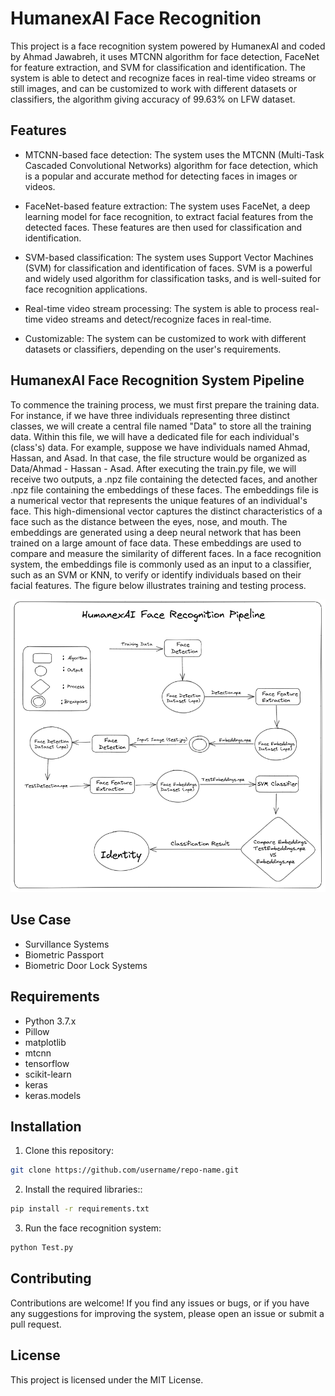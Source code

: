 # HumanexAI Face Recognition

This project is a face recognition system powered by HumanexAI and coded by Ahmad Jawabreh, it uses MTCNN algorithm for face detection, FaceNet for feature extraction, and SVM for classification and identification. The system is able to detect and recognize faces in real-time video streams or still images, and can be customized to work with different datasets or classifiers, the algorithm giving accuracy of 99.63% on LFW dataset.

## Features
* MTCNN-based face detection: The system uses the MTCNN (Multi-Task Cascaded Convolutional Networks) algorithm for face detection, which is a popular and accurate method for detecting faces in images or videos.

* FaceNet-based feature extraction: The system uses FaceNet, a deep learning model for face recognition, to extract facial features from the detected faces. These features are then used for classification and identification.

* SVM-based classification: The system uses Support Vector Machines (SVM) for classification and identification of faces. SVM is a powerful and widely used algorithm for classification tasks, and is well-suited for face recognition applications.

* Real-time video stream processing: The system is able to process real-time video streams and detect/recognize faces in real-time.

* Customizable: The system can be customized to work with different datasets or classifiers, depending on the user's requirements.
## HumanexAI Face Recognition System Pipeline

To commence the training process, we must first prepare the training data. For instance, if we have three individuals representing three distinct classes, we will create a central file named "Data" to store all the training data. Within this file, we will have a dedicated file for each individual's (class's) data. For example, suppose we have individuals named Ahmad, Hassan, and Asad. In that case, the file structure would be organized as Data/Ahmad - Hassan - Asad. After executing the train.py file, we will receive two outputs, a .npz file containing the detected faces, and another .npz file containing the embeddings of these faces. The embeddings file is a numerical vector that represents the unique features of an individual's face. This high-dimensional vector captures the distinct characteristics of a face such as the distance between the eyes, nose, and mouth. The embeddings are generated using a deep neural network that has been trained on a large amount of face data. These embeddings are used to compare and measure the similarity of different faces. In a face recognition system, the embeddings file is commonly used as an input to a classifier, such as an SVM or KNN, to verify or identify individuals based on their facial features. The figure below illustrates training and testing process.


![Alt Text](System-Pipeline.png)


## Use Case
* Survillance Systems 
* Biometric Passport
* Biometric Door Lock Systems
 


## Requirements
* Python 3.7.x
* Pillow
* matplotlib
* mtcnn
* tensorflow
* scikit-learn
* keras
* keras.models

## Installation
1. Clone this repository:
```bash
git clone https://github.com/username/repo-name.git
```

2. Install the required libraries::
```bash
pip install -r requirements.txt
```

3. Run the face recognition system:
```python
python Test.py
```

## Contributing
Contributions are welcome! If you find any issues or bugs, or if you have any suggestions for improving the system, please open an issue or submit a pull request.

## License
This project is licensed under the MIT License.

